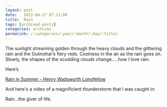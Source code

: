 ```yaml
---
layout: post
date:	2012-04-27 07:11:00
title:  Rain
tags: [archived-posts]
categories: archives
permalink: /:categories/:year/:month/:day/:title/
---
```

The sunlight streaming golden through the heavy clouds and the glittering rain and the Gulmohar’s fiery reds. Coolness in the air as the rain goes on. Slowly, the shapes of the scudding  clouds change…..how I love rain.

Here’s

<a href="http://classiclit.about.com/library/bl-etexts/hwlongfellow/bl-hwl-rain.htm">Rain in Summer - Henry Wadsworth Longfellow </a>



And here's a video of a  magnificient thunderstorm that I was caught in:

<lj-embed id="883"/>

Rain...the giver of life.
